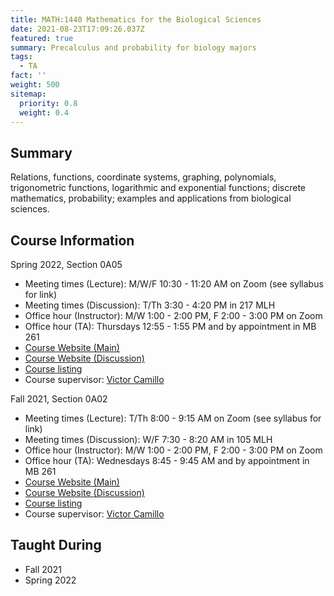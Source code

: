 ```yaml
---
title: MATH:1440 Mathematics for the Biological Sciences
date: 2021-08-23T17:09:26.037Z
featured: true
summary: Precalculus and probability for biology majors
tags:
  - TA
fact: ''
weight: 500
sitemap:
  priority: 0.8
  weight: 0.4
---
```


## Summary

Relations, functions, coordinate systems, graphing, polynomials, trigonometric functions, logarithmic and exponential functions; discrete mathematics, probability; examples and applications from biological sciences.

## Course Information
Spring 2022, Section 0A05
- Meeting times (Lecture): M/W/F 10:30 - 11:20 AM on Zoom (see syllabus for link)
- Meeting times (Discussion): T/Th 3:30 - 4:20 PM in 217 MLH
- Office hour (Instructor): M/W 1:00 - 2:00 PM, F 2:00 - 3:00 PM on Zoom
- Office hour (TA): Thursdays 12:55 - 1:55 PM and by appointment in MB 261
- [Course Website (Main)](https://uiowa.instructure.com/courses/187048)
- [Course Website (Discussion)](https://uiowa.instructure.com/courses/182264)
- [Course listing](https://myui.uiowa.edu/my-ui/courses/details.page?ci=149667&id=953270)
- Course supervisor: [Victor Camillo](https://math.uiowa.edu/people/victor-camillo)

Fall 2021, Section 0A02
- Meeting times (Lecture): T/Th 8:00 - 9:15 AM on Zoom (see syllabus for link)
- Meeting times (Discussion): W/F 7:30 - 8:20 AM in 105 MLH
- Office hour (Instructor): M/W 1:00 - 2:00 PM, F 2:00 - 3:00 PM on Zoom
- Office hour (TA): Wednesdays 8:45 - 9:45 AM and by appointment in MB 261
- [Course Website (Main)](https://uiowa.instructure.com/courses/170177)
- [Course Website (Discussion)](https://uiowa.instructure.com/courses/167848)
- [Course listing](https://myui.uiowa.edu/my-ui/courses/details.page?ci=149667&id=941278)
- Course supervisor: [Victor Camillo](https://math.uiowa.edu/people/victor-camillo)

<!-- ## Taught from

- Lial, Hungerford, Holcomb, & Mullins: Mathematics with Applications in the Management, Natural, and Social Sciences, 12th Edition. -->

## Taught During

- Fall 2021
- Spring 2022

